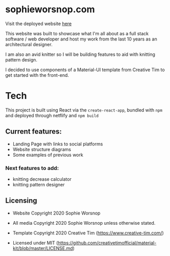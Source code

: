 
# sophieworsnop.com

Visit the deployed website [here](https://sophieworsnop.netlify.app/)

This website was built to showcase what I'm all about as a full stack software / web developer and host my work from the last 10 years as an architectural designer.

I am also an avid knitter so I will be building features to aid with knitting pattern design.

I decided to use components of a Material-UI template from Creative Tim to get started with the front-end.

# Tech 

This project is built using React via the `create-react-app`, bundled with `npm` and deployed through netflify and `npm build`

## Current features:
- Landing Page with links to social platforms
- Website structure diagrams
- Some examples of previous work

### Next features to add:
- knitting decrease calculator
- knitting pattern designer

## Licensing

- Website Copyright 2020 Sophie Worsnop 

- All media Copyright 2020 Sophie Worsnop unless otherwise stated.

- Template Copyright 2020 Creative Tim (https://www.creative-tim.com/)

- Licensed under MIT (https://github.com/creativetimofficial/material-kit/blob/master/LICENSE.md)

